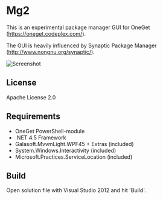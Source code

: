 Mg2
===

This is an experimental package manager GUI for OneGet
(https://oneget.codeplex.com/).

The GUI is heavily influenced by Synaptic Package Manager
(http://www.nongnu.org/synaptic/).

![Screenshot](https://raw.githubusercontent.com/henjuv/Mg2/master/screenshot.png)

License
-------

Apache License 2.0

Requirements
------------

* OneGet PowerShell-module
* .NET 4.5 Framework
* Galasoft.MvvmLight.WPF45 + Extras (included)
* System.Windows.Interactivity (included)
* Microsoft.Practices.ServiceLocation (included)

Build
-----

Open solution file with Visual Studio 2012 and hit 'Build'.
